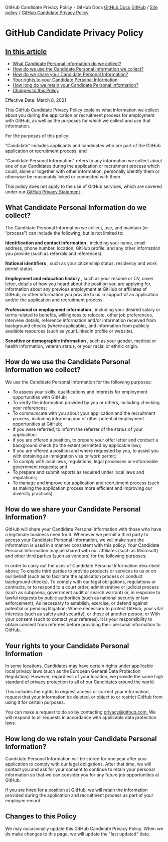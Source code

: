 GitHub Candidate Privacy Policy - GitHub Docs
[GitHub Docs](/en)
[GitHub](/en/github)
/
[Site policy](/en/github/site-policy)
/
[GitHub Candidate Privacy Policy](/en/github/site-policy/github-candidate-privacy-policy)

# GitHub Candidate Privacy Policy

## [In this article](#in-this-article)
- [What Candidate Personal Information do we collect?](#what-candidate-personal-information-do-we-collect)
- [How do we use the Candidate Personal Information we collect?](#how-do-we-use-the-candidate-personal-information-we-collect)
- [How do we share your Candidate Personal Information?](#how-do-we-share-your-candidate-personal-information)
- [Your rights to your Candidate Personal Information](#your-rights-to-your-candidate-personal-information)
- [How long do we retain your Candidate Personal Information?](#how-long-do-we-retain-your-candidate-personal-information)
- [Changes to this Policy](#changes-to-this-policy)

Effective Date: March 8, 2021

This GitHub Candidate Privacy Policy explains what information we collect about you during the application or recruitment process for employment with GitHub, as well as the purposes for which we collect and use that information.

For the purposes of this policy:

“Candidate” includes applicants and candidates who are part of the GitHub application or recruitment process; and

"Candidate Personal Information" refers to any information we collect about one of our Candidates during the application or recruitment process which could, alone or together with other information, personally identify them or otherwise be reasonably linked or connected with them.

This policy does not apply to the use of GitHub services, which are covered under our
[GitHub Privacy Statement](/en/github/site-policy/github-privacy-statement)
.

## What Candidate Personal Information do we collect?

The Candidate Personal Information we collect, use, and maintain (or “process”) can include the following, but is not limited to:

**Identification and contact information**
, including your name, email address, phone number, location, GitHub profile, and any other information you provide (such as referrals and references).

**National identifiers**
, such as your citizenship status, residency and work permit status.

**Employment and education history**
, such as your resume or CV, cover letter, details of how you heard about the position you are applying for, information about any previous employment at GitHub or affiliates of GitHub, or other information you provide to us in support of an application and/or the application and recruitment process.

**Professional or employment information**
, including your desired salary or terms related to benefits, willingness to relocate, other job preferences, interview details, reference information and/or information received from background checks (where applicable), and information from publicly available resources (such as your LinkedIn profile or website).

**Sensitive or demographic information**
, such as your gender, medical or health information, veteran status, or your racial or ethnic origin.

## How do we use the Candidate Personal Information we collect?

We use the Candidate Personal Information for the following purposes:

- To assess your skills, qualifications and interests for employment opportunities with GitHub;
- To verify the information provided by you or others, including checking your references;
- To communicate with you about your application and the recruitment process, including informing you of other potential employment opportunities at GitHub;
- If you were referred, to inform the referrer of the status of your application;
- If you are offered a position, to prepare your offer letter and conduct a background check (to the extent permitted by applicable law);
- If you are offered a position and where requested by you, to assist you with obtaining an immigration visa or work permit;
- To comply with local laws, regulations, legal processes or enforceable government requests; and
- To prepare and submit reports as required under local laws and regulations;
- To manage and improve our application and recruitment process (such as making the application process more efficient and improving our diversity practices).

## How do we share your Candidate Personal Information?

GitHub will share your Candidate Personal Information with those who have a legitimate business need for it. Whenever we permit a third party to access your Candidate Personal Information, we will make sure the information is used in a manner consistent with this policy. Your Candidate Personal Information may be shared with our affiliates (such as Microsoft) and other third parties (such as vendors) for the following purposes:

In order to carry out the uses of Candidate Personal Information described above;
To enable third parties to provide products or services to us or on our behalf (such as to facilitate the application process or conduct background checks).
To comply with our legal obligations, regulations or contracts, or to respond to a court order, administrative or judicial process (such as subpoena, government audit or search warrant) or, in response to lawful requests by public authorities (such as national security or law enforcement);
As necessary to establish, exercise, or defend against potential or pending litigation;
Where necessary to protect GitHub, your vital interests (such as safety and security), or those of another person; or
With your consent (such to contact your referees). It is your responsibility to obtain consent from referees before providing their personal information to GitHub.

## Your rights to your Candidate Personal Information

In some locations, Candidates may have certain rights under applicable local privacy laws (such as the European General Data Protection Regulation). However, regardless of your location, we provide the same high standard of privacy protection to all of our Candidates around the world.

This includes the rights to request access or correct your information, request that your information be deleted, or object to or restrict GitHub from using it for certain purposes.

You can make a request to do so by contacting
[privacy@github.com.](mailto:privacy@github.com.)
We will respond to all requests in accordance with applicable data protection laws.

## How long do we retain your Candidate Personal Information?

Candidate Personal Information will be stored for one year after your application to comply with our legal obligations. After that time, we will contact you and ask for your consent to continue to retain your personal information so that we can consider you for any future job opportunities at GitHub.

If you are hired for a position at GitHub, we will retain the information provided during the application and recruitment process as part of your employee record.

## Changes to this Policy

We may occasionally update this GitHub Candidate Privacy Policy. When we do make changes to this page, we will update the "last updated" date.
